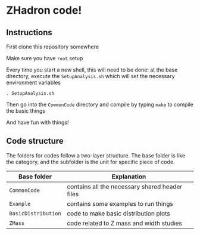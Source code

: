 
# ZHadron code!

## Instructions 

First clone this repository somewhere

Make sure you have `root` setup

Every time you start a new shell, this will need to be done: at the base directory, execute the `SetupAnalysis.sh` which will set the necessary environment variables
```
. SetupAnalysis.sh
```

Then go into the `CommonCode` directory and compile by typing `make` to compile the basic things

And have fun with things!


## Code structure

The folders for codes follow a two-layer structure.  The base folder is like the category, and the subfolder is the unit for specific piece of code.

| Base folder | Explanation |
|---|---|
| `CommonCode` | contains all the necessary shared header files |
| `Example` | contains some examples to run things |
| `BasicDistribution` | code to make basic distribution plots |
| `ZMass` | code related to Z mass and width studies |



